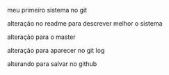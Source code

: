 meu primeiro sistema no git

alteração no readme para descrever melhor o sistema

alteração para o master


alteração para aparecer no git log


alterando para salvar no github
